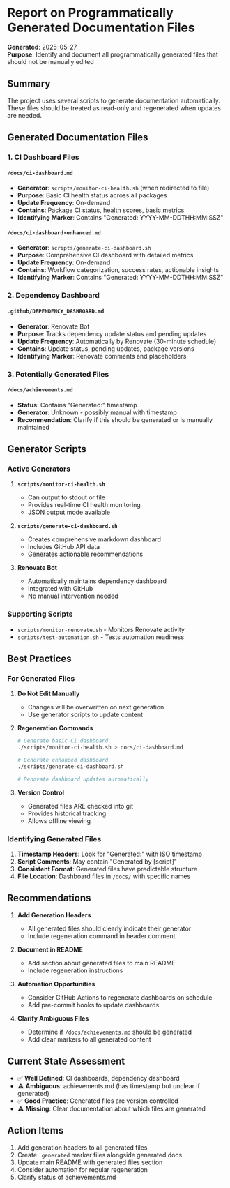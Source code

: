 # Report on Programmatically Generated Documentation Files

**Generated**: 2025-05-27  
**Purpose**: Identify and document all programmatically generated files that should not be manually edited

## Summary

The project uses several scripts to generate documentation automatically. These files should be treated as read-only and regenerated when updates are needed.

## Generated Documentation Files

### 1. CI Dashboard Files

#### `/docs/ci-dashboard.md`
- **Generator**: `scripts/monitor-ci-health.sh` (when redirected to file)
- **Purpose**: Basic CI health status across all packages
- **Update Frequency**: On-demand
- **Contains**: Package CI status, health scores, basic metrics
- **Identifying Marker**: Contains "Generated: YYYY-MM-DDTHH:MM:SSZ"

#### `/docs/ci-dashboard-enhanced.md`
- **Generator**: `scripts/generate-ci-dashboard.sh`
- **Purpose**: Comprehensive CI dashboard with detailed metrics
- **Update Frequency**: On-demand
- **Contains**: Workflow categorization, success rates, actionable insights
- **Identifying Marker**: Contains "Generated: YYYY-MM-DDTHH:MM:SSZ"

### 2. Dependency Dashboard

#### `.github/DEPENDENCY_DASHBOARD.md`
- **Generator**: Renovate Bot
- **Purpose**: Tracks dependency update status and pending updates
- **Update Frequency**: Automatically by Renovate (30-minute schedule)
- **Contains**: Update status, pending updates, package versions
- **Identifying Marker**: Renovate comments and placeholders

### 3. Potentially Generated Files

#### `/docs/achievements.md`
- **Status**: Contains "Generated:" timestamp
- **Generator**: Unknown - possibly manual with timestamp
- **Recommendation**: Clarify if this should be generated or is manually maintained

## Generator Scripts

### Active Generators

1. **`scripts/monitor-ci-health.sh`**
   - Can output to stdout or file
   - Provides real-time CI health monitoring
   - JSON output mode available

2. **`scripts/generate-ci-dashboard.sh`**
   - Creates comprehensive markdown dashboard
   - Includes GitHub API data
   - Generates actionable recommendations

3. **Renovate Bot**
   - Automatically maintains dependency dashboard
   - Integrated with GitHub
   - No manual intervention needed

### Supporting Scripts

- `scripts/monitor-renovate.sh` - Monitors Renovate activity
- `scripts/test-automation.sh` - Tests automation readiness

## Best Practices

### For Generated Files

1. **Do Not Edit Manually**
   - Changes will be overwritten on next generation
   - Use generator scripts to update content

2. **Regeneration Commands**
   ```bash
   # Generate basic CI dashboard
   ./scripts/monitor-ci-health.sh > docs/ci-dashboard.md
   
   # Generate enhanced dashboard
   ./scripts/generate-ci-dashboard.sh
   
   # Renovate dashboard updates automatically
   ```

3. **Version Control**
   - Generated files ARE checked into git
   - Provides historical tracking
   - Allows offline viewing

### Identifying Generated Files

1. **Timestamp Headers**: Look for "Generated:" with ISO timestamp
2. **Script Comments**: May contain "Generated by [script]"
3. **Consistent Format**: Generated files have predictable structure
4. **File Location**: Dashboard files in `/docs/` with specific names

## Recommendations

1. **Add Generation Headers**
   - All generated files should clearly indicate their generator
   - Include regeneration command in header comment

2. **Document in README**
   - Add section about generated files to main README
   - Include regeneration instructions

3. **Automation Opportunities**
   - Consider GitHub Actions to regenerate dashboards on schedule
   - Add pre-commit hooks to update dashboards

4. **Clarify Ambiguous Files**
   - Determine if `/docs/achievements.md` should be generated
   - Add clear markers to all generated content

## Current State Assessment

- ✅ **Well Defined**: CI dashboards, dependency dashboard
- ⚠️ **Ambiguous**: achievements.md (has timestamp but unclear if generated)
- ✅ **Good Practice**: Generated files are version controlled
- ⚠️ **Missing**: Clear documentation about which files are generated

## Action Items

1. Add generation headers to all generated files
2. Create `.generated` marker files alongside generated docs
3. Update main README with generated files section
4. Consider automation for regular regeneration
5. Clarify status of achievements.md
